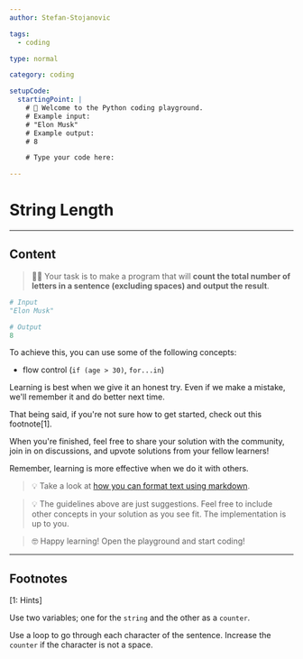 ```yaml
---
author: Stefan-Stojanovic

tags:
  - coding

type: normal

category: coding

setupCode:
  startingPoint: |
    # 👋 Welcome to the Python coding playground. 
    # Example input:
    # "Elon Musk"
    # Example output:
    # 8

    # Type your code here:

---
```


# String Length

---

## Content

> 👩‍💻 Your task is to make a program that will **count the total number of letters in a sentence (excluding spaces) and output the result**.

```python
# Input
"Elon Musk"

# Output
8
```

To achieve this, you can use some of the following concepts:
- flow control (`if (age > 30)`, `for...in`)

Learning is best when we give it an honest try. Even if we make a mistake, we'll remember it and do better next time.

That being said, if you're not sure how to get started, check out this footnote[1]. 

When you're finished, feel free to share your solution with the community, join in on discussions, and upvote solutions from your fellow learners!

Remember, learning is more effective when we do it with others.

> 💡 Take a look at [how you can format text using markdown](https://www.enki.com/glossary/general/markdown-formatting).

> 💡 The guidelines above are just suggestions. Feel free to include other concepts in your solution as you see fit. The implementation is up to you.

> 🤓 Happy learning! Open the playground and start coding!

---

## Footnotes

[1: Hints]

Use two variables; one for the `string` and the other as a `counter`.

Use a loop to go through each character of the sentence. Increase the `counter` if the character is not a space.
